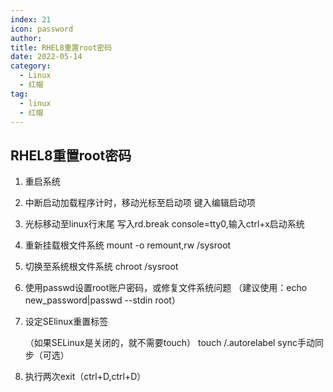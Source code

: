 ```yaml
---
index: 21
icon: password
author:
title: RHEL8重置root密码
date: 2022-05-14
category:
  - Linux
  - 红帽
tag:
  - linux
  - 红帽
---
```


## RHEL8重置root密码

1. 重启系统

2. 中断启动加载程序计时，移动光标至启动项
   键入编辑启动项

3. 光标移动至linux行末尾
   写入rd.break console=tty0,输入ctrl+x启动系统

4. 重新挂载根文件系统
   mount -o remount,rw /sysroot

5. 切换至系统根文件系统 
   chroot /sysroot

6. 使用passwd设置root账户密码，或修复文件系统问题
   （建议使用：echo new_password|passwd --stdin root）

7. 设定SElinux重置标签

   （如果SELinux是关闭的，就不需要touch）
   touch /.autorelabel
   sync手动同步（可选）

8. 执行两次exit（ctrl+D,ctrl+D）